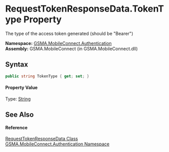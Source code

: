 RequestTokenResponseData.TokenType Property
===========================================
The type of the access token generated (should be "Bearer")

**Namespace:** [GSMA.MobileConnect.Authentication][1]  
**Assembly:** GSMA.MobileConnect (in GSMA.MobileConnect.dll)

Syntax
------

```csharp
public string TokenType { get; set; }
```

#### Property Value
Type: [String][2]

See Also
--------

#### Reference
[RequestTokenResponseData Class][3]  
[GSMA.MobileConnect.Authentication Namespace][1]  

[1]: ../README.md
[2]: http://msdn.microsoft.com/en-us/library/s1wwdcbf
[3]: README.md
[4]: ../../_icons/Help.png